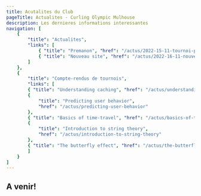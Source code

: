 ```yaml
---
title: Acutalites du Club
pageTitle: Actualites - Curling Olympic Mulhouse
description: Les dernieres informations interessantes
navigation: [
    {
        "title": "Actualites",
        "links": [
            { "title": "Premanon", "href": "/actus/2022-15-11-tournoi-premanon" },
            { "title": "Nouveau site", "href": "/actus/2022-16-11-nouveau-site" }
        ]
    },
    {
        "title": "Compte-rendus de tournois",
        "links": [
        { "title": "Understanding caching", "href": "/actus/understanding-caching" },
        {
            "title": "Predicting user behavior",
            "href": "/actus/predicting-user-behavior"
        },
        { "title": "Basics of time-travel", "href": "/actus/basics-of-time-travel" },
        {
            "title": "Introduction to string theory",
            "href": "/actus/introduction-to-string-theory"
        },
        { "title": "The butterfly effect", "href": "/actus/the-butterfly-effect" }
        ]
    }
]
---
```


## A venir!